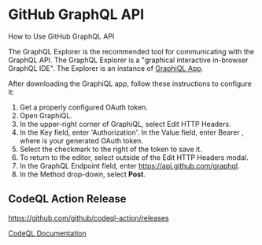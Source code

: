 # GitHub GraphQL API
How to Use GitHub GraphQL API

The GraphQL Explorer is the recommended tool for communicating with the GraphQL API. The GraphQL Explorer is a "graphical interactive in-browser GraphQL IDE". The Explorer is an instance of [GraphiQL App](https://github.com/skevy/graphiql-app).

After downloading the GraphiQL app, follow these instructions to configure it:

1. Get a properly configured OAuth token.
2. Open GraphiQL.
3. In the upper-right corner of GraphiQL, select Edit HTTP Headers.
4. In the Key field, enter 'Authorization'. In the Value field, enter Bearer <token>, where <token> is your generated OAuth token.
5. Select the checkmark to the right of the token to save it.
6. To return to the editor, select outside of the Edit HTTP Headers modal.
7. In the GraphQL Endpoint field, enter https://api.github.com/graphql.
8. In the Method drop-down, select **Post**.


## CodeQL Action Release
https://github.com/github/codeql-action/releases

[CodeQL Documentation](https://github.com/github/codeql/blob/main/docs/query-metadata-style-guide.md)
